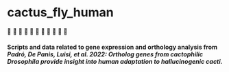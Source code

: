 # cactus_fly_human
:cactus: :cactus: :cactus: :cactus: :cactus: :cactus: :cactus: :cactus: :cactus: :cactus: :cactus:

#### Scripts and data related to gene expression and orthology analysis from *Padró, De Panis, Luisi, et al. 2022: Ortholog genes from cactophilic Drosophila provide insight into human adaptation to hallucinogenic cacti.*

